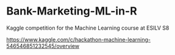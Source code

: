 # Bank-Marketing-ML-in-R
Kaggle competition for the Machine Learning course at ESILV S8

https://www.kaggle.com/c/hackathon-machine-learning-546546851232545/overview
